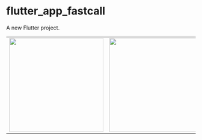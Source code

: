 # flutter_app_fastcall

A new Flutter project.

<table>
  <tr>
    <td>
      <img src="https://user-images.githubusercontent.com/89621815/139379350-246551fb-464c-45a5-b9f3-21ec398bb278.png" width="250">
    </td>
    <td>
      <img src="https://user-images.githubusercontent.com/89621815/139379409-2d0c3588-cbda-4777-aeb9-ed739bab224c.png" width="250">
    </td>
  </tr>
</table>

